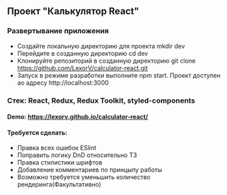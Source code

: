 ## Проект "Калькулятор React" 
### Развертывание приложения
* Создайте локальную директорию для проекта mkdir dev
* Перейдите в созданную директорию cd dev
* Клонируйте репозиторий в созданную директорию git clone https://github.com/LexorV/calculator-react.git
* Запуск в режиме разработки выполните npm start. Проект доступен ао адресу http://localhost:3000
### Стек: React, Redux, Redux Toolkit, styled-components
#### Demo: https://lexorv.github.io/calculator-react/
#### Требуется сделать:
* Правка всех ошибок ESlint
* Поправить логику DnD относительно ТЗ 
* Правка стилистики шрифтов
* Добавление комментариев по принцыпу работы 
* Возможно требуется уменьшить количество рендеринга(Факультативно)

